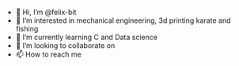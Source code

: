 - 👋 Hi, I’m @felix-bit
- 👀 I’m interested in mechanical engineering, 3d printing karate and fishing
- 🌱 I’m currently learning C and  Data science
- 💞️ I’m looking to collaborate on 
- 📫 How to reach me 

<!---
felix-bit/felix-bit is a ✨ special ✨ repository because its `README.md` (this file) appears on your GitHub profile.
You can click the Preview link to take a look at your changes.
--->
